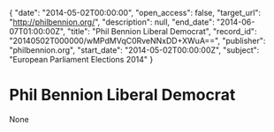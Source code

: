{
  "date": "2014-05-02T00:00:00", 
  "open_access": false, 
  "target_url": "http://philbennion.org/", 
  "description": null, 
  "end_date": "2014-06-07T01:00:00Z", 
  "title": "Phil Bennion Liberal Democrat", 
  "record_id": "20140502T000000/wMPdMVqC0RveNNxDD+XWuA==", 
  "publisher": "philbennion.org", 
  "start_date": "2014-05-02T00:00:00Z", 
  "subject": "European Parliament Elections 2014"
}

# Phil Bennion Liberal Democrat

None